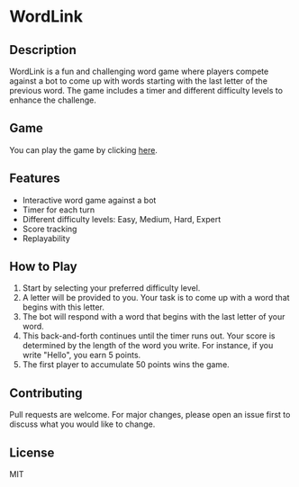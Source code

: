 # WordLink

## Description
WordLink is a fun and challenging word game where players compete against a bot to come up with words starting with the last letter of the previous word. The game includes a timer and different difficulty levels to enhance the challenge.

## Game
You can play the game by clicking [here](https://yssf8.github.io/WordLink).

## Features
- Interactive word game against a bot
- Timer for each turn
- Different difficulty levels: Easy, Medium, Hard, Expert
- Score tracking
- Replayability

## How to Play
1. Start by selecting your preferred difficulty level.
2. A letter will be provided to you. Your task is to come up with a word that begins with this letter.
3. The bot will respond with a word that begins with the last letter of your word.
4. This back-and-forth continues until the timer runs out. Your score is determined by the length of the word you write. For instance, if you write "Hello", you earn 5 points.
5. The first player to accumulate 50 points wins the game.

## Contributing
Pull requests are welcome. For major changes, please open an issue first to discuss what you would like to change.

## License
MIT
